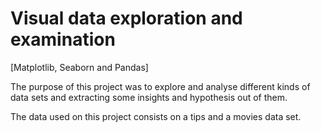 # Visual data exploration and examination

[Matplotlib, Seaborn and Pandas]

The purpose of this project was to explore and analyse different kinds of data sets and extracting some insights and hypothesis out of them.

The data used on this project consists on a tips and a movies data set. 

